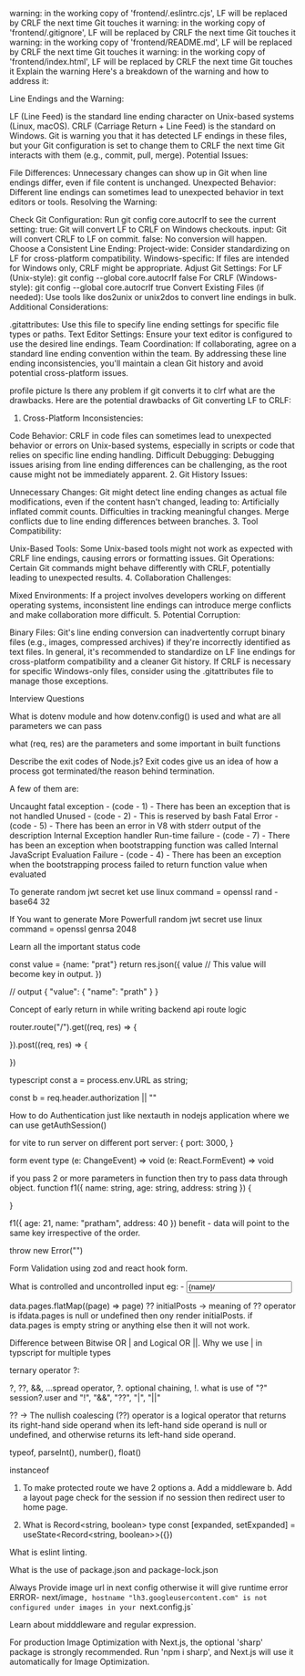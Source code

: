 warning: in the working copy of 'frontend/.eslintrc.cjs', LF will be replaced by CRLF the next time Git touches it
warning: in the working copy of 'frontend/.gitignore', LF will be replaced by CRLF the next time Git touches it
warning: in the working copy of 'frontend/README.md', LF will be replaced by CRLF the next time Git touches it
warning: in the working copy of 'frontend/index.html', LF will be replaced by CRLF the next time Git touches it
Explain the warning
Here's a breakdown of the warning and how to address it:

Line Endings and the Warning:

LF (Line Feed) is the standard line ending character on Unix-based systems (Linux, macOS).
CRLF (Carriage Return + Line Feed) is the standard on Windows.
Git is warning you that it has detected LF endings in these files, but your Git configuration is set to change them to CRLF the next time Git interacts with them (e.g., commit, pull, merge).
Potential Issues:

File Differences: Unnecessary changes can show up in Git when line endings differ, even if file content is unchanged.
Unexpected Behavior: Different line endings can sometimes lead to unexpected behavior in text editors or tools.
Resolving the Warning:

Check Git Configuration:
Run git config core.autocrlf to see the current setting:
true: Git will convert LF to CRLF on Windows checkouts.
input: Git will convert CRLF to LF on commit.
false: No conversion will happen.
Choose a Consistent Line Ending:
Project-wide: Consider standardizing on LF for cross-platform compatibility.
Windows-specific: If files are intended for Windows only, CRLF might be appropriate.
Adjust Git Settings:
For LF (Unix-style):
git config --global core.autocrlf false
For CRLF (Windows-style):
git config --global core.autocrlf true
Convert Existing Files (if needed):
Use tools like dos2unix or unix2dos to convert line endings in bulk.
Additional Considerations:

.gitattributes: Use this file to specify line ending settings for specific file types or paths.
Text Editor Settings: Ensure your text editor is configured to use the desired line endings.
Team Coordination: If collaborating, agree on a standard line ending convention within the team.
By addressing these line ending inconsistencies, you'll maintain a clean Git history and avoid potential cross-platform issues.

profile picture
Is there any problem if git converts it to clrf what are the drawbacks.
Here are the potential drawbacks of Git converting LF to CRLF:

1. Cross-Platform Inconsistencies:

Code Behavior: CRLF in code files can sometimes lead to unexpected behavior or errors on Unix-based systems, especially in scripts or code that relies on specific line ending handling.
Difficult Debugging: Debugging issues arising from line ending differences can be challenging, as the root cause might not be immediately apparent.
2. Git History Issues:

Unnecessary Changes: Git might detect line ending changes as actual file modifications, even if the content hasn't changed, leading to:
Artificially inflated commit counts.
Difficulties in tracking meaningful changes.
Merge conflicts due to line ending differences between branches.
3. Tool Compatibility:

Unix-Based Tools: Some Unix-based tools might not work as expected with CRLF line endings, causing errors or formatting issues.
Git Operations: Certain Git commands might behave differently with CRLF, potentially leading to unexpected results.
4. Collaboration Challenges:

Mixed Environments: If a project involves developers working on different operating systems, inconsistent line endings can introduce merge conflicts and make collaboration more difficult.
5. Potential Corruption:

Binary Files: Git's line ending conversion can inadvertently corrupt binary files (e.g., images, compressed archives) if they're incorrectly identified as text files.
In general, it's recommended to standardize on LF line endings for cross-platform compatibility and a cleaner Git history. If CRLF is necessary for specific Windows-only files, consider using the .gitattributes file to manage those exceptions.

Interview Questions

What is dotenv module and how dotenv.config() is used and what are all parameters we can pass

what (req, res) are the parameters and some important in built functions

Describe the exit codes of Node.js?
Exit codes give us an idea of how a process got terminated/the reason behind termination. 

A few of them are:

Uncaught fatal exception - (code - 1) - There has been an exception that is not handled
Unused - (code - 2) - This is reserved by bash
Fatal Error - (code - 5) - There has been an error in V8 with stderr output of the description
Internal Exception handler Run-time failure - (code - 7) - There has been an exception when bootstrapping function was called
Internal JavaScript Evaluation Failure - (code - 4) - There has been an exception when the bootstrapping process failed to return function value when evaluated


To generate random jwt secret ket use linux command = openssl rand -base64 32

If You want to generate More Powerfull random jwt secret use linux command = openssl genrsa 2048

Learn all the important status code

const value = {name: "prat"}
  return res.json({
    value                               // This value will become key in output.
  })

  // output
  {
  "value": {
    "name": "prath"
  }
}


Concept of early return in while writing backend api route logic

router.route("/").get((req, res) => {

}).post((req, res) => {

})

typescript 
const a = process.env.URL as string;

const b = req.header.authorization || ""

How to do Authentication just like nextauth in nodejs application where we can use getAuthSession()

for vite to run server on different port
server: {
    port: 3000,
  }

form event type
(e: ChangeEvent<HTMLInputElement>) => void
(e: React.FormEvent<HTMLFormElement>) => void


if you pass 2 or more parameters in function then try to pass data through object.
function f1({ name: string, age: string, address: string }) {

}

f1({ age: 21, name: "pratham", address: 40 })
benefit - data will point to the same key irrespective of the order.

throw new Error("")

Form Validation using zod and react hook form.

What is controlled and uncontrolled input 
eg: - <input value={name}/>

data.pages.flatMap((page) => page) ?? initialPosts ->  meaning of ?? operator is ifdata.pages is null or undefined then ony render initialPosts. if data.pages is empty string or anything else then it will not work.


Difference between Bitwise OR | and Logical OR ||. Why we use | in typscript for multiple types

ternary operator ?:

?, ??, &&, ...spread operator, ?. optional chaining, !.
what is use of "?" session?.user and "!", "&&", "??", "|", "||"

?? -> The nullish coalescing (??) operator is a logical operator that returns its right-hand side operand when its left-hand side operand is null or undefined, and otherwise returns its left-hand side operand.


typeof, parseInt(), number(), float()

instanceof

1. To make protected route we have 2 options
a. Add a middleware
b. Add a layout page check for the session if no session then redirect user to home page.

6. What is Record<string, boolean> type
const [expanded, setExpanded] = useState<Record<string, boolean>>({})

What is eslint linting.

What is the use of package.json and package-lock.json




Always Provide image url in next config otherwise it will give runtime error
ERROR- next/image`, hostname "lh3.googleusercontent.com" is not configured under images in your `next.config.js`

Learn about midddleware and regular expression.


For production Image Optimization with Next.js, the optional 'sharp' package is strongly recommended. Run 'npm i sharp', and Next.js will use it automatically for Image Optimization.
